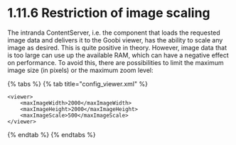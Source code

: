 # 1.11.6 Restriction of image scaling

The intranda ContentServer, i.e. the component that loads the requested image data and delivers it to the Goobi viewer, has the ability to scale any image as desired. This is quite positive in theory. However, image data that is too large can use up the available RAM, which can have a negative effect on performance. To avoid this, there are possibilities to limit the maximum image size (in pixels) or the maximum zoom level:

{% tabs %}
{% tab title="config_viewer.xml" %}
```markup
<viewer>
    <maxImageWidth>2000</maxImageWidth>
    <maxImageHeight>2000</maxImageHeight>
    <maxImageScale>500</maxImageScale>
</viewer>
```
{% endtab %}
{% endtabs %}

